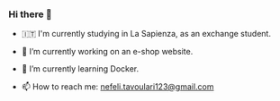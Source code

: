 ### Hi there 👋

- :it: I'm currently studying in La Sapienza, as an exchange student.

- 🔭 I’m currently working on an e-shop website.

- 🌱 I’m currently learning Docker.

- 📫 How to reach me: nefeli.tavoulari123@gmail.com
